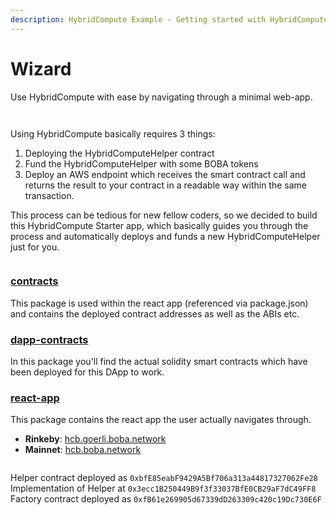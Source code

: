 ```yaml
---
description: HybridCompute Example - Getting started with HybridCompute
---
```


# Wizard

Use HybridCompute with ease by navigating through a minimal web-app.

<figure><img src="../../.gitbook/assets/Artboard 4 (10).png" alt=""><figcaption></figcaption></figure>

<figure><img src="../../.gitbook/assets/how does this help me.png" alt=""><figcaption></figcaption></figure>

Using HybridCompute basically requires 3 things:

1. Deploying the HybridComputeHelper contract
2. Fund the HybridComputeHelper with some BOBA tokens
3. Deploy an AWS endpoint which receives the smart contract call and returns the result to your contract in a readable way within the same transaction.

This process can be tedious for new fellow coders, so we decided to build this HybridCompute Starter app, which basically guides you through the process and automatically deploys and funds a new HybridComputeHelper just for you.



<figure><img src="../../.gitbook/assets/project structure.png" alt=""><figcaption></figcaption></figure>

### [contracts](https://github.com/bobanetwork/boba/tree/develop/boba\_community/hc-start/packages/contracts)

This package is used within the react app (referenced via package.json) and contains the deployed contract addresses as well as the ABIs etc.

### [dapp-contracts](https://github.com/bobanetwork/boba/tree/develop/boba\_community/hc-start/packages/dapp-contracts)

In this package you'll find the actual solidity smart contracts which have been deployed for this DApp to work.

### [react-app](https://github.com/bobanetwork/boba/tree/develop/boba\_community/hc-start/packages/react-app)

This package contains the react app the user actually navigates through.

* **Rinkeby**: [hcb.goerli.boba.network](https://hcb.goerli.boba.network/)
* **Mainnet**: [hcb.boba.network](https://hcb.boba.network/)



<figure><img src="../../.gitbook/assets/goerli deployment.png" alt=""><figcaption></figcaption></figure>

Helper contract deployed as `0xbfE85eabF9429A5Bf706a313a44817327062Fe28` Implementation of Helper at `0x3ecc1B250449B9f3f33037BfE0CB29aF7dC49FF8` Factory contract deployed as `0xfB61e269905d67339dD263309c420c19Dc730E6F`
